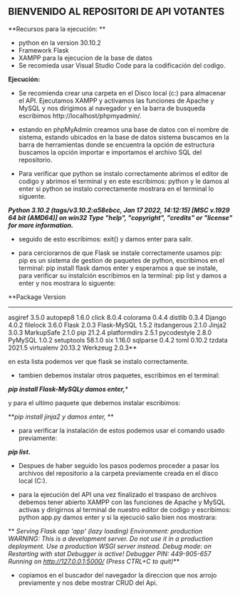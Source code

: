 ## BIENVENIDO AL REPOSITORI DE API VOTANTES 

**Recursos para la ejecución: **

- python en la version 30.10.2
- Framework Flask
- XAMPP para la ejecucion de la base de datos 
- Se recomieda usar Visual Studio Code para la codificación del codigo.

**Ejecución:**
- Se recomienda crear una carpeta en el Disco local (c:) para almacenar el API.
Ejecutamos XAMPP  y activamos las funciones de Apache y MySQL  y nos dirigimos al navegador y en la barra de busqueda escribimos http://localhost/phpmyadmin/.

- estando en phpMyAdmin creamos una base de datos con el nombre de sistema, estando ubicados en la base de datos sistema buscamos en la barra de herramientas donde se encuentra la opción de estructura buscamos la opción importar e importamos el archivo SQL del repositorio.

- Para verificar que python se instalo correctamente abrimos el editor de codigo y abrimos el terminal y en este escribimos:  python y le damos al enter si python se instalo correctamente mostrara en el terminal lo siguente.

***Python 3.10.2 (tags/v3.10.2:a58ebcc, Jan 17 2022, 14:12:15) [MSC v.1929 64 bit (AMD64)] on win32
Type "help", "copyright", "credits" or "license" for more information.***

- seguido de esto escribimos: exit() y damos enter para salir.

- para cerciorarnos de que Flask se instale correctamente usamos pip: pip es un sistema de gestion de paquetes de python, escribimos en el terminal: pip install flask damos enter y esperamos a que se instale, para verificar su instalción escribimos en la terminal: pip list y damos a enter y nos mostrara lo siguente:

**Package     Version
------------ -------
asgiref      3.5.0
autopep8     1.6.0
click        8.0.4
colorama     0.4.4
distlib      0.3.4
Django       4.0.2
filelock     3.6.0
Flask        2.0.3
Flask-MySQL  1.5.2
itsdangerous 2.1.0
Jinja2       3.0.3
MarkupSafe   2.1.0
pip          21.2.4
platformdirs 2.5.1
pycodestyle  2.8.0
PyMySQL      1.0.2
setuptools   58.1.0
six          1.16.0
sqlparse     0.4.2
toml         0.10.2
tzdata       2021.5
virtualenv   20.13.2
Werkzeug     2.0.3**

en esta lista podemos ver que flask se instalo correctamente.


- tambien debemos instalar otros paquetes, escribimos en el terminal:

***pip install Flask-MySQLy damos enter,****

y para el ultimo paquete que debemos instalar escribimos:

***pip install jinja2  y damos enter,*
**

- para verificar la instalación de estos podemos usar el comando usado previamente:

***pip list*.**

- Despues de haber seguido los pasos podemos proceder a pasar los archivos del repositorio a la carpeta previamente creada en el disco local (C:).

- para la ejecución del API una vez finalizado el traspaso de archivos debemos tener abierto XAMPP con las funciones de Apache y MySQL activas y dirigirnos al terminal de nuestro editor de codigo y escribimos: python app.py damos enter y si la ejecució salio bien nos mostrara:

** *Serving Flask app 'app' (lazy loading)
  Environment: production
   WARNING: This is a development server. Do not use it in a production deployment.
   Use a production WSGI server instead.
  Debug mode: on
 Restarting with stat
 Debugger is active!
 Debugger PIN: 449-905-657
 Running on http://127.0.0.1:5000/ (Press CTRL+C to quit)***
 
- copiamos en el buscador del navegador la direccion que nos arrojo previamente y nos debe mostrar CRUD del Api.






